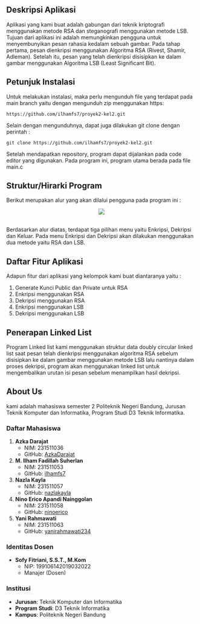 ## **Deskripsi Aplikasi**
Aplikasi yang kami buat adalah gabungan dari teknik kriptografi menggunakan metode RSA dan steganografi menggunakan metode LSB. Tujuan dari aplikasi ini adalah memungkinkan pengguna untuk menyembunyikan pesan rahasia kedalam sebuah gambar. Pada tahap pertama, pesan dienkripsi menggunakan Algoritma RSA (Rivest, Shamir, Adleman). Setelah itu, pesan yang telah dienkripsi disisipkan ke dalam gambar menggunakan Algoritma LSB (Least Significant Bit).
## **Petunjuk Instalasi**
Untuk melakukan instalasi, maka perlu mengunduh file yang terdapat pada main branch yaitu dengan mengunduh zip menggunakan https:
```
https://github.com/ilhamfs7/proyek2-kel2.git
```
Selain dengan mengunduhnya, dapat juga dilakukan git clone dengan perintah :
```
git clone https://github.com/ilhamfs7/proyek2-kel2.git
```
Setelah mendapatkan repository, program dapat dijalankan pada code editor yang digunakan. Pada program ini, program utama berada pada file main.c

## **Struktur/Hirarki Program**
Berikut merupakan alur yang akan dilalui pengguna pada program ini : 
<p align="center">
  <img src="https://github.com/ilhamfs7/proyek2-kel2/assets/107221750/ac0e28ee-dde5-43bf-b0b2-124fc185e2e6">
</p>
<br> Berdasarkan alur diatas, terdapat tiga pilihan menu yaitu Enkripsi, Dekripsi dan Keluar. Pada menu Enkripsi dan Dekripsi akan dilakukan menggunakan dua metode yaitu RSA dan LSB.

## **Daftar Fitur Aplikasi**
Adapun fitur dari aplikasi yang kelompok kami buat diantaranya yaitu :
1) Generate Kunci Public dan Private untuk RSA
2) Enkripsi menggunakan RSA
3) Dekripsi menggunakan RSA
4) Enkripsi menggunakan LSB
5) Dekripsi menggunakan LSB

## **Penerapan Linked List**
Program Linked list kami menggunakan struktur data doubly circular linked list saat pesan telah dienkripsi menggunakan algoritma RSA sebelum disisipkan ke dalam gambar menggunakan metode LSB lalu nantinya dalam proses dekripsi, program akan menggunakan linked list untuk mengembalikan urutan isi pesan sebelum menampilkan hasil dekripsi.

## **About Us** 
kami adalah mahasiswa semester 2 Politeknik Negeri Bandung, Jurusan Teknik Komputer dan Informatika, Program Studi D3 Teknik Informatika.
### Daftar Mahasiswa
1. **Azka Darajat**  
   - NIM: 231511036  
   - GitHub: [AzkaDarajat](https://github.com/AzkaDarajat)
2. **M. Ilham Fadillah Suherlan**  
   - NIM: 231511053  
   - GitHub: [ilhamfs7](https://github.com/ilhamfs7)
3. **Nazla Kayla**  
   - NIM: 231511057  
   - GitHub: [nazlakayla](https://github.com/nazlakayla)
4. **Nino Erico Apandi Nainggolan**  
   - NIM: 231511058  
   - GitHub: [ninoerico](https://github.com/ninoerico)
5. **Yani Rahmawati**  
   - NIM: 231511063  
   - GitHub: [yanirahmawati234](https://github.com/yanirahmawati234)

### Identitas Dosen
- **Sofy Fitriani, S.S.T., M.Kom**  
  - NIP: 199106142019032022  
  - Manajer (Dosen)

### Institusi
- **Jurusan**: Teknik Komputer dan Informatika
- **Program Studi**: D3 Teknik Informatika
- **Kampus**: Politeknik Negeri Bandung
